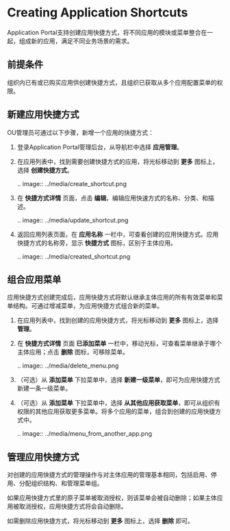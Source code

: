# Creating Application Shortcuts

Application Portal支持创建应用快捷方式，将不同应用的模块或菜单整合在一起，组成新的应用，满足不同业务场景的需求。

## 前提条件

组织内已有或已购买应用供创建快捷方式，且组织已获取从多个应用配置菜单的权限。

## 新建应用快捷方式

OU管理员可通过以下步骤，新增一个应用的快捷方式：

1. 登录Application Portal管理后台，从导航栏中选择 **应用管理**。

2. 在应用列表中，找到需要创建快捷方式的应用，将光标移动到 **更多** 图标上，选择 **创建快捷方式**。

   .. image:: ../media/create_shortcut.png

3. 在 **快捷方式详情** 页面，点击 **编辑**，编辑应用快速方式的名称、分类、和描述。

   .. image:: ../media/update_shortcut.png

4. 返回应用列表页面，在 **应用名称** 一栏中，可查看创建的应用快捷方式。应用快捷方式的名称旁，显示 **快捷方式** 图标，区别于主体应用。

   .. image:: ../media/created_shortcut.png

## 组合应用菜单

应用快捷方式创建完成后，应用快捷方式将默认继承主体应用的所有有效菜单和菜单结构。可通过增减菜单，为应用快捷方式组合新的菜单。

1. 在应用列表中，找到创建的应用快捷方式，将光标移动到 **更多** 图标上，选择 **管理**。

2. 在 **快捷方式详情** 页面 **已添加菜单** 一栏中，移动光标，可查看菜单继承于哪个主体应用；点击 **删除** 图标，可移除菜单。

   .. image:: ../media/delete_menu.png

3. （可选）从 **添加菜单** 下拉菜单中，选择 **新建一级菜单**，即可为应用快捷方式新建一条一级菜单。

4. （可选）从 **添加菜单** 下拉菜单中，选择 **从其他应用获取菜单**，即可从组织有权限的其他应用获取更多菜单。将多个应用的菜单，组合到创建的应用快捷方式中。

   .. image:: ../media/menu_from_another_app.png

## 管理应用快捷方式

对创建的应用快捷方式的管理操作与对主体应用的管理基本相同，包括启用、停用、分配组织结构、和管理菜单组。

如果应用快捷方式里的原子菜单被取消授权，则该菜单会被自动删除；如果主体应用被取消授权，应用快捷方式将会自动删除。

如需删除应用快捷方式，将光标移动到 **更多** 图标上，选择 **删除** 即可。

<!-- end -->
